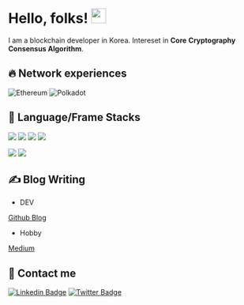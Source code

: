 
# Hello, folks! <img src="https://raw.githubusercontent.com/MartinHeinz/MartinHeinz/master/wave.gif" width="30px" height="30px" />

I am a blockchain developer in Korea. Intereset in **Core** **Cryptography** **Consensus Algorithm**. 

## 🔥 Network experiences

![Ethereum](https://img.shields.io/badge/Ethereum-3C3C3D?style=for-the-badge&logo=Ethereum&logoColor=white)
![Polkadot](https://img.shields.io/badge/polkadot-E6007A?style=for-the-badge&logo=polkadot&logoColor=white)


## 👾 Language/Frame Stacks

![](https://img.shields.io/badge/Code-Rust-informational?style=flat&logo=rust&logoColor=white&color=2bbc8a)
![](https://img.shields.io/badge/Code-Solidity-informational?style=flat&logo=solidity&logoColor=white&color=2bbc8a)
![](https://img.shields.io/badge/Code-Python-informational?style=flat&logo=python&logoColor=white&color=2bbc8a)
![](https://img.shields.io/badge/Code-Reactjs-informational?style=flat&logo=react&logoColor=white&color=2bbc8a)

![](https://img.shields.io/badge/Frame-Brownie-informational?style=flat&logo=react&logoColor=white&color=4d0092)
![](https://img.shields.io/badge/Frame-Substrate-informational?style=flat&logo=react&logoColor=white&color=4d0092)


## ✍️ Blog Writing

- DEV

[Github Blog](https://jeongsoyoun.github.io/)

- Hobby

[Medium](https://medium.com/@cocoyoon)


## 📱 Contact me

[![Linkedin Badge](https://img.shields.io/badge/-LinkedIn-blue?style=flat-square&logo=Linkedin&logoColor=white&link=https://www.linkedin.com/in/soyoun-jeong-066165179/)](https://www.linkedin.com/in/soyoun-jeong-066165179/)
[![Twitter Badge](https://img.shields.io/badge/-Twitter-blue?style=flat-square&logo=twitter&logoColor=white&link=https://twitter.com/cocoYoon0306)](https://twitter.com/cocoYoon0306)
